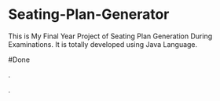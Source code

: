 # Seating-Plan-Generator

This is My Final Year Project of Seating Plan Generation During Examinations. It is totally developed using Java Language.
























#Done






























































.




































































































































































































































































































































































































































































































.






































